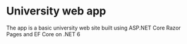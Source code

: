 # University web app

The app is a basic university web site built using ASP.NET Core Razor Pages and EF Core on .NET 6



